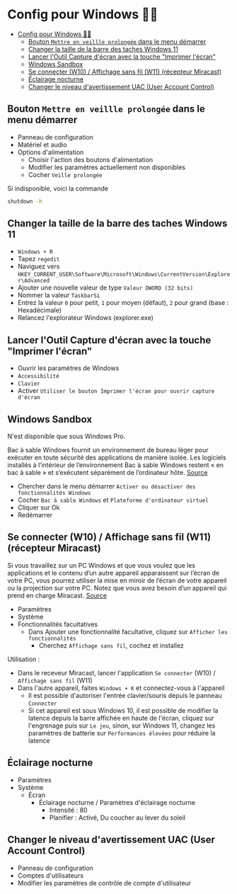 # Config pour Windows 🐱‍👤

- [Config pour Windows 🐱‍👤](#config-pour-windows-)
  - [Bouton `Mettre en veillle prolongée` dans le menu démarrer](#bouton-mettre-en-veillle-prolongée-dans-le-menu-démarrer)
  - [Changer la taille de la barre des taches Windows 11](#changer-la-taille-de-la-barre-des-taches-windows-11)
  - [Lancer l'Outil Capture d'écran avec la touche "Imprimer l'écran"](#lancer-loutil-capture-décran-avec-la-touche-imprimer-lécran)
  - [Windows Sandbox](#windows-sandbox)
  - [Se connecter (W10) / Affichage sans fil (W11) (récepteur Miracast)](#se-connecter-w10--affichage-sans-fil-w11-récepteur-miracast)
  - [Éclairage nocturne](#éclairage-nocturne)
  - [Changer le niveau d'avertissement UAC (User Account Control)](#changer-le-niveau-davertissement-uac-user-account-control)

## Bouton `Mettre en veillle prolongée` dans le menu démarrer

- Panneau de configuration
- Matériel et audio
- Options d'alimentation
  - Choisir l'action des boutons d'alimentation
  - Modifier les paramètres actuellement non disponibles
  - Cocher `Veille prolongée`

Si indisponible, voici la commande 

```cmd
shutdown -h
```

## Changer la taille de la barre des taches Windows 11

- `Windows + R`
- Tapez `regedit`
- Naviguez vers `HKEY_CURRENT_USER\Software\Microsoft\Windows\CurrentVersion\Explorer\Advanced`
- Ajouter une nouvelle valeur de type `Valeur DWORD (32 bits)`
- Nommer la valeur `TaskbarSi`
- Entrez la valeur `0` pour petit, `1` pour moyen (défaut), `2` pour grand (base : Hexadécimale)
- Relancez l'explorateur Windows (explorer.exe)

## Lancer l'Outil Capture d'écran avec la touche "Imprimer l'écran"

- Ouvrir les paramètres de Windows
- `Accessibilité`
- `Clavier`
- Activer `Utiliser le bouton Imprimer l'écran pour ouvrir capture d'écran`

## Windows Sandbox

N'est disponible que sous Windows Pro.

Bac à sable Windows fournit un environnement de bureau léger pour exécuter en toute sécurité des applications de manière
isolée. Les logiciels installés à l’intérieur de l’environnement Bac à sable Windows restent « en bac à sable » et
s’exécutent séparément de l’ordinateur
hôte. [Source](https://docs.microsoft.com/fr-fr/windows/security/threat-protection/windows-sandbox/windows-sandbox-overview)

- Chercher dans le menu démarrer `Activer ou désactiver des fonctionnalités Windows`
- Cocher `Bac à sable Windows` et `Plateforme d'ordinateur virtuel`
- Cliquer sur Ok
- Redémarrer

## Se connecter (W10) / Affichage sans fil (W11) (récepteur Miracast)

Si vous travaillez sur un PC Windows et que vous voulez que les applications et le contenu d’un autre appareil
apparaissent sur l’écran de votre PC, vous pourrez utiliser la mise en miroir de l’écran de votre appareil ou la
projection sur votre PC. Notez que vous avez besoin d’un appareil qui prend en charge
Miracast. [Source](https://support.microsoft.com/fr-fr/windows/mise-en-miroir-de-l-%C3%A9cran-et-projection-sur-votre-pc-5af9f371-c704-1c7f-8f0d-fa607551d09c#ID0EBD=Windows_10)

- Paramètres
- Système
- Fonctionnalités facultatives
  - Dans Ajouter une fonctionnalité facultative, cliquez sur `Afficher les fonctionnalités`
    - Cherchez `Affichage sans fil`, cochez et installez

Utilisation : 

- Dans le receveur Miracast, lancer l'application `Se connecter` (W10) / `Affichage sans fil` (W11)
- Dans l'autre appareil, faites `Windows + K` et connectez-vous à l'appareil
  - Il est possible d'autoriser l'entrée clavier/souris depuis le panneau `Connecter`  
  - Si cet appareil est sous Windows 10, il est possible de modifier la latence depuis la barre affichée en haute de l'écran, cliquez sur l'engrenage puis sur `Le jeu`, sinon, sur Windows 11, changez les paramètres de batterie sur `Performances élevées` pour réduire la latence

## Éclairage nocturne

- Paramètres
- Système
  - Écran
    - Éclairage nocturne / Paramètres d'éclairage nocturne
      - Intensité : 80
      - Planifier : Activé, Du coucher au lever du soleil

## Changer le niveau d'avertissement UAC (User Account Control)

- Panneau de configuration
- Comptes d'utilisateurs
- Modifier les paramètres de contrôle de compte d'utilisateur